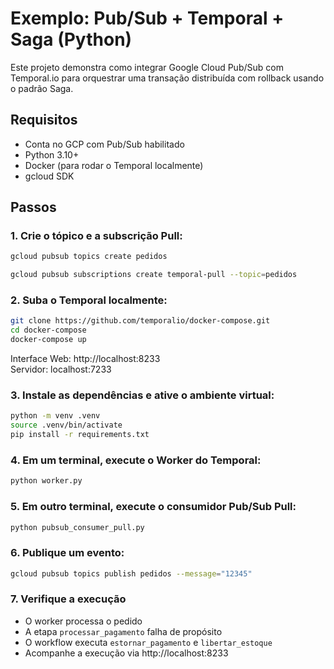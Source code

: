 # Exemplo: Pub/Sub + Temporal + Saga (Python)

Este projeto demonstra como integrar Google Cloud Pub/Sub com Temporal.io para orquestrar uma transação distribuída com rollback usando o padrão Saga.

## Requisitos

- Conta no GCP com Pub/Sub habilitado
- Python 3.10+
- Docker (para rodar o Temporal localmente)
- gcloud SDK

## Passos

### 1. Crie o tópico e a subscrição Pull:

```bash
gcloud pubsub topics create pedidos

gcloud pubsub subscriptions create temporal-pull --topic=pedidos
```

### 2. Suba o Temporal localmente:

```bash
git clone https://github.com/temporalio/docker-compose.git
cd docker-compose
docker-compose up
```

Interface Web: http://localhost:8233  
Servidor: localhost:7233

### 3. Instale as dependências e ative o ambiente virtual:

```bash
python -m venv .venv
source .venv/bin/activate
pip install -r requirements.txt
```

### 4. Em um terminal, execute o Worker do Temporal:

```bash
python worker.py
```

### 5. Em outro terminal, execute o consumidor Pub/Sub Pull:

```bash
python pubsub_consumer_pull.py
```

### 6. Publique um evento:

```bash
gcloud pubsub topics publish pedidos --message="12345"
```

### 7. Verifique a execução

- O worker processa o pedido
- A etapa `processar_pagamento` falha de propósito
- O workflow executa `estornar_pagamento` e `libertar_estoque`
- Acompanhe a execução via http://localhost:8233

